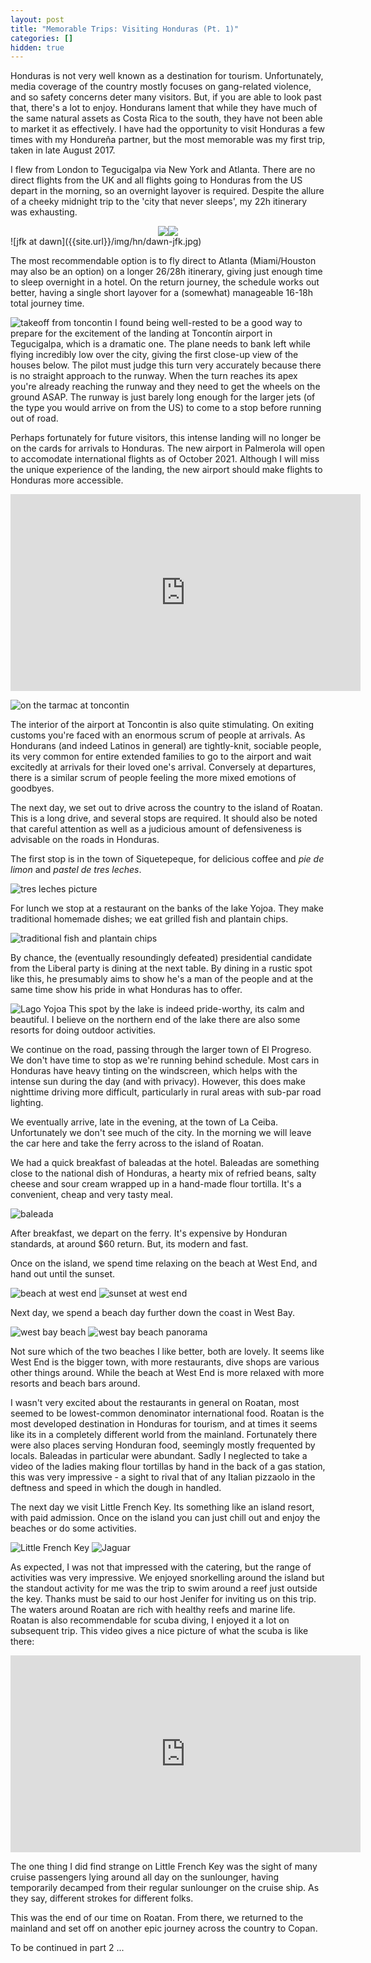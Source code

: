 ```yaml
---
layout: post
title: "Memorable Trips: Visiting Honduras (Pt. 1)"
categories: []
hidden: true
---
```


Honduras is not very well known as a destination for tourism. Unfortunately, media coverage of the country mostly focuses on gang-related violence, and so safety concerns deter many visitors. But, if you are able to look past that, there's a lot to enjoy. Hondurans lament that while they have much of the same natural assets as Costa Rica to the south, they have not been able to market it as effectively. I have had the opportunity to visit Honduras a few times with my Hondureña partner, but the most memorable was my first trip, taken in late August 2017.

I flew from London to Tegucigalpa via New York and Atlanta. There are no direct flights from the UK and all flights going to Honduras from the US depart in the morning, so an overnight layover is required. Despite the allure of a cheeky midnight trip to the 'city that never sleeps', my 22h itinerary was exhausting.

<div style="display: flex; justify-content: center;">
<img class="inlineimg" src="{{site.url}}/img/hn/manhatten-layover.jpg"/>
<img class="inlineimg" src="{{site.url}}/img/hn/ny-pizza.jpg" />
<!--style="display:inline-block;max-width:48%;margin-left:auto;margin-right:auto"/>-->
</div>
![jfk at dawn]({{site.url}}/img/hn/dawn-jfk.jpg)

The most recommendable option is to fly direct to Atlanta (Miami/Houston may also be an option) on a longer 26/28h itinerary, giving just enough time to sleep overnight in a hotel. On the return journey, the schedule works out better, having a single short layover for a (somewhat) manageable 16-18h total journey time.

![takeoff from toncontin]({{site.url}}/img/hn/tegus-takeoff.jpg)
I found being well-rested to be a good way to prepare for the excitement of the landing at Toncontín airport in Tegucigalpa, which is a dramatic one. The plane needs to bank left while flying incredibly low over the city, giving the first close-up view of the houses below. The pilot must judge this turn very accurately because there is no straight approach to the runway. When the turn reaches its apex you're already reaching the runway and they need to get the wheels on the ground ASAP. The runway is just barely long enough for the larger jets (of the type you would arrive on from the US) to come to a stop before running out of road.

Perhaps fortunately for future visitors, this intense landing will no longer be on the cards for arrivals to Honduras. The new airport in Palmerola will open to accomodate international flights as of October 2021. Although I will miss the unique experience of the landing, the new airport should make flights to Honduras more accessible.

<iframe width="560" height="315" src="https://www.youtube.com/embed/fDHEnLG2sZc?start=167" title="YouTube video player" frameborder="0" allow="accelerometer; autoplay; clipboard-write; encrypted-media; gyroscope; picture-in-picture" allowfullscreen></iframe>

![on the tarmac at toncontin]({{site.url}}/img/hn/toncontin-runway.jpg)

The interior of the airport at Toncontin is also quite stimulating. On exiting customs you're faced with an enormous scrum of people at arrivals. As Hondurans (and indeed Latinos in general) are tightly-knit, sociable people, its very common for entire extended families to go to the airport and wait excitedly at arrivals for their loved one's arrival. Conversely at departures, there is a similar scrum of people feeling the more mixed emotions of goodbyes.

The next day, we set out to drive across the country to the island of Roatan. This is a long drive, and several stops are required. It should also be noted that careful attention as well as a judicious amount of defensiveness is advisable on the roads in Honduras. 

The first stop is in the town of Siquetepeque, for delicious coffee and *pie de limon* and *pastel de tres leches*.

![tres leches picture]({{site.url}}/img/hn/treslechesycafe.jpg)

For lunch we stop at a restaurant on the banks of the lake Yojoa. They make traditional homemade dishes; we eat grilled fish and plantain chips.

![traditional fish and plantain chips]({{site.url}}/img/hn/yojoa-fish.jpg)

By chance, the (eventually resoundingly defeated) presidential candidate from the Liberal party is dining at the next table. By dining in a rustic spot like this, he presumably aims to show he's a man of the people and at the same time show his pride in what Honduras has to offer.

![Lago Yojoa]({{site.url}}/img/hn/lago-yojoa.jpg)
This spot by the lake is indeed pride-worthy, its calm and beautiful. I believe on the northern end of the lake there are also some resorts for doing outdoor activities.

We continue on the road, passing through the larger town of El Progreso. We don't have time to stop as we're running behind schedule. Most cars in Honduras have heavy tinting on the windscreen, which helps with the intense sun during the day (and with privacy). However, this does make nighttime driving more difficult, particularly in rural areas with sub-par road lighting.

We eventually arrive, late in the evening, at the town of La Ceiba. Unfortunately we don't see much of the city. In the morning we will leave the car here and take the ferry across to the island of Roatan. 

We had a quick breakfast of baleadas at the hotel. Baleadas are something close to the national dish of Honduras, a hearty mix of refried beans, salty cheese and sour cream wrapped up in a hand-made flour tortilla. It's a convenient, cheap and very tasty meal. 

![baleada]({{site.url}}/img/hn/baleada.jpg)

After breakfast, we depart on the ferry. It's expensive by Honduran standards, at around $60 return. But, its modern and fast.

Once on the island, we spend time relaxing on the beach at West End, and hand out until the sunset.

![beach at west end]({{site.url}}/img/hn/westend-beach.jpg)
![sunset at west end]({{site.url}}/img/hn/westend-sunset.jpg)

Next day, we spend a beach day further down the coast in West Bay. 

![west bay beach]({{site.url}}/img/hn/west-bay.jpg)
![west bay beach panorama]({{site.url}}/img/hn/west-bay-pano.jpg)


Not sure which of the two beaches I like better, both are lovely. It seems like West End is the bigger town, with more restaurants, dive shops are various other things around. While the beach at West End is more relaxed with more resorts and beach bars around.

I wasn't very excited about the restaurants in general on Roatan, most seemed to be lowest-common denominator international food. Roatan is the most developed destination in Honduras for tourism, and at times it seems like its in a completely different world from the mainland. Fortunately there were also places serving Honduran food, seemingly mostly frequented by locals. Baleadas in particular were abundant. Sadly I neglected to take a video of the ladies making flour tortillas by hand in the back of a gas station, this was very impressive - a sight to rival that of any Italian pizzaolo in the deftness and speed in which the dough in handled.

The next day we visit Little French Key. Its something like an island resort, with paid admission. Once on the island you can just chill out and enjoy the beaches or do some activities.

![Little French Key]({{site.url}}/img/hn/little-french-key.jpg)
![Jaguar]({{site.url}}/img/hn/jaguar.jpg)

As expected, I was not that impressed with the catering, but the range of activities was very impressive. We enjoyed snorkelling around the island but the standout activity for me was the trip to swim around a reef just outside the key. Thanks must be said to our host Jenifer for inviting us on this trip. The waters around Roatan are rich with healthy reefs and marine life. Roatan is also recommendable for scuba diving, I enjoyed it a lot on subsequent trip. This video gives a nice picture of what the scuba is like there:

<iframe width="560" height="315" src="https://www.youtube.com/embed/NsfGAayjM_E?start=102" title="YouTube video player" frameborder="0" allow="accelerometer; autoplay; clipboard-write; encrypted-media; gyroscope; picture-in-picture" allowfullscreen></iframe>

The one thing I did find strange on Little French Key was the sight of many cruise passengers lying around all day on the sunlounger, having temporarily decamped from their regular sunlounger on the cruise ship. As they say, different strokes for different folks.

This was the end of our time on Roatan. From there, we returned to the mainland and set off on another epic journey across the country to Copan.

To be continued in part 2 ...  <!-- TODO: add link -->







